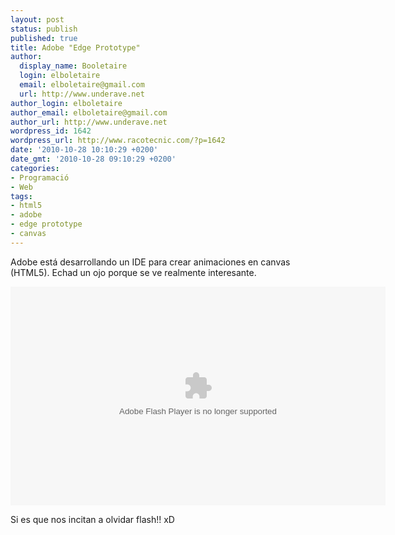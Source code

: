 ```yaml
---
layout: post
status: publish
published: true
title: Adobe "Edge Prototype"
author:
  display_name: Booletaire
  login: elboletaire
  email: elboletaire@gmail.com
  url: http://www.underave.net
author_login: elboletaire
author_email: elboletaire@gmail.com
author_url: http://www.underave.net
wordpress_id: 1642
wordpress_url: http://www.racotecnic.com/?p=1642
date: '2010-10-28 10:10:29 +0200'
date_gmt: '2010-10-28 09:10:29 +0200'
categories:
- Programació
- Web
tags:
- html5
- adobe
- edge prototype
- canvas
---
```


Adobe está desarrollando un IDE para crear animaciones en canvas (HTML5). Echad un ojo porque se ve realmente interesante.

<object width="600" height="350">
  <embed src="http://images.tv.adobe.com/swf/player.swf" flashvars="fileID=8185&context=64&embeded=true&environment=production" type="application/x-shockwave-flash" allowscriptaccess="always" allowfullscreen="true" width="600" height="350"></embed>
</object>

Si es que nos incitan a olvidar flash!! xD
